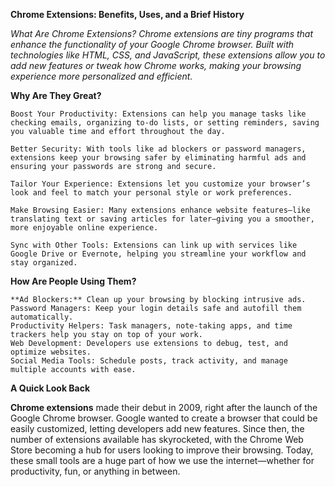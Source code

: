 **Chrome Extensions: Benefits, Uses, and a Brief History**

_What Are Chrome Extensions? Chrome extensions are tiny programs that enhance the functionality of your Google Chrome browser. Built with technologies like HTML, CSS, and JavaScript, these extensions allow you to add new features or tweak how Chrome works, making your browsing experience more personalized and efficient._

**Why Are They Great?**

    Boost Your Productivity: Extensions can help you manage tasks like checking emails, organizing to-do lists, or setting reminders, saving you valuable time and effort throughout the day.

    Better Security: With tools like ad blockers or password managers, extensions keep your browsing safer by eliminating harmful ads and ensuring your passwords are strong and secure.

    Tailor Your Experience: Extensions let you customize your browser’s look and feel to match your personal style or work preferences.

    Make Browsing Easier: Many extensions enhance website features—like translating text or saving articles for later—giving you a smoother, more enjoyable online experience.

    Sync with Other Tools: Extensions can link up with services like Google Drive or Evernote, helping you streamline your workflow and stay organized.

**How Are People Using Them?**

    **Ad Blockers:** Clean up your browsing by blocking intrusive ads.
    Password Managers: Keep your login details safe and autofill them automatically.
    Productivity Helpers: Task managers, note-taking apps, and time trackers help you stay on top of your work.
    Web Development: Developers use extensions to debug, test, and optimize websites.
    Social Media Tools: Schedule posts, track activity, and manage multiple accounts with ease.

**A Quick Look Back**

**Chrome extensions** made their debut in 2009, right after the launch of the Google Chrome browser. Google wanted to create a browser that could be easily customized, letting developers add new features. Since then, the number of extensions available has skyrocketed, with the Chrome Web Store becoming a hub for users looking to improve their browsing. Today, these small tools are a huge part of how we use the internet—whether for productivity, fun, or anything in between.
